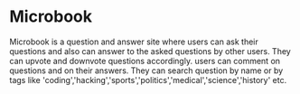 # Microbook
Microbook is a question and answer site where users can ask their questions and also can answer to the asked questions by other users.
They can upvote and downvote questions accordingly.
users can comment on questions and on their answers.
They can search question by name or by tags like 'coding','hacking','sports','politics','medical','science','history' etc.
